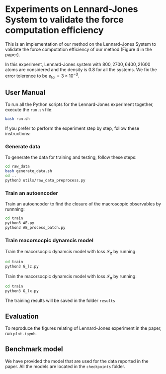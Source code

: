 # Experiments on Lennard-Jones System to validate the force computation efficiency

This is an implementation of our method on the Lennard-Jones System to validate the force computation efficiency of our method (Figure 4 in the paper).

In this experiment, Lennard-Jones system with $800, 2700, 6400, 21600$ atoms are considered and the density is 0.8 for all the systems. We fix the error tolerence to be $e_{\text{tol}} = 3 \times 10^{-3}$. 

## User Manual
To run all the Python scripts for the Lennard-Jones experiment together, execute the `run.sh` file:
```bash
bash run.sh
```
If you prefer to perform the experiment step by step, follow these instructions:

### Generate data
To generate the data for training and testing, follow these steps: 
```bash
cd raw_data
bash generate_data.sh
cd ..
python3 utils/raw_data_preprocess.py
```

### Train an autoencoder
Train an autoencoder to find the closure of the macroscopic observables by runnning: 
```bash
cd train
python3 AE.py
python3 AE_process_batch.py
```

### Train macorsocpic dynamcis model
Train the macorsocpic dynamcis model with loss $\mathcal{L}_{\mathbf{z}}$ by running:
```bash
cd train
python3 G_lz.py
```

Train the macorsocpic dynamcis model with loss $\mathcal{L}_{\mathbf{x}}$ by running:
```bash
cd train
python3 G_lx.py
```
The training results will be saved in the folder `results`

## Evaluation
To reproduce the figures relating of Lennard-Jones experiment in the paper, run `plot.ipynb`.

## Benchmark model
We have provided the model that are used for the data reported in the paper. All the models are located in the `checkpoints` folder.
